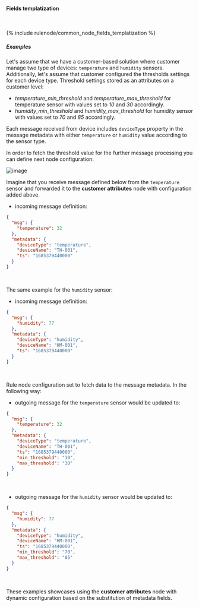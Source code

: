 #### Fields templatization

<div class="divider"></div>
<br/>

{% include rulenode/common_node_fields_templatization %}

##### Examples

Let's assume that we have a customer-based solution where customer manage two type of devices: `temperature` and `humidity` sensors.
Additionally, let's assume that customer configured the thresholds settings for each device type.
Threshold settings stored as an attributes on a customer level:

- *temperature_min_threshold* and *temperature_max_threshold* for temperature sensor with values set to *10* and *30* accordingly.
- *humidity_min_threshold* and *humidity_max_threshold* for humidity sensor with values set to *70* and *85* accordingly.

Each message received from device includes `deviceType` property in the message metadata
with either `temperature` or `humidity` value according to the sensor type.

In order to fetch the threshold value for the further message processing you can define next node configuration:

![image](${helpBaseUrl}/help/images/rulenode/examples/customer-attributes-ft.png)

Imagine that you receive message defined below from the `temperature` sensor
and forwarded it to the **customer attributes** node with configuration added above.

- incoming message definition:

```json
{
  "msg": {
    "temperature": 32
  },
  "metadata": {
    "deviceType": "temperature",
    "deviceName": "TH-001",
    "ts": "1685379440000"
  }
}
```

<br>

The same example for the `humidity` sensor:

- incoming message definition:

```json
{
  "msg": {
    "humidity": 77
  },
  "metadata": {
    "deviceType": "humidity",
    "deviceName": "HM-001",
    "ts": "1685379440000"
  }
}
```

<br>

Rule node configuration set to fetch data to the message metadata. In the following way:

- outgoing message for the `temperature` sensor would be updated to:

```json
{
  "msg": {
    "temperature": 32
  },
  "metadata": {
    "deviceType": "temperature",
    "deviceName": "TH-001",
    "ts": "1685379440000",
    "min_threshold": "10",
    "max_threshold": "30"
  }
}
```

<br>

- outgoing message for the `humidity` sensor would be updated to:

```json
{
  "msg": {
    "humidity": 77
  },
  "metadata": {
    "deviceType": "humidity",
    "deviceName": "HM-001",
    "ts": "1685379440000",
    "min_threshold": "70",
    "max_threshold": "85"
  }
}
```

<br>

These examples showcases using the **customer attributes** node with dynamic configuration based on the substitution of metadata fields.

<br>
<br>

